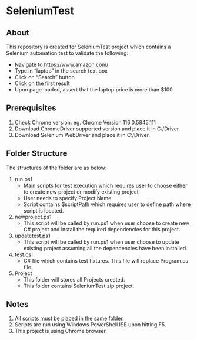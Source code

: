 # SeleniumTest

About
-----
This repository is created for SeleniumTest project which contains a Selenium automation test to validate the following:
- Navigate to https://www.amazon.com/ 
- Type in “laptop” in the search text box
- Click on “Search” button
- Click on the first result 
- Upon page loaded, assert that the laptop price is more than $100. 

Prerequisites
-------------
1. Check Chrome version. eg. Chrome Version 116.0.5845.111 
2. Download ChromeDriver supported version and place it in C:/Driver.
3. Download Selenium WebDriver and place it in C:/Driver.

Folder Structure
-------------
The structures of the folder are as below:
1. run.ps1
   - Main scripts for test execution which requires user to choose either to create new project or modify existing project
   - User needs to specify Project Name
   - Script contains $scriptPath which requires user to define path where script is located.
2. newproject.ps1
   - This script will be called by run.ps1 when user choose to create new C# project and install the required dependencies for this project.
3. updatetest.ps1
   - This script will be called by run.ps1 when user choose to update existing project assuming all the dependencies have been installed.
4. test.cs
   - C# file which contains test fixtures. This file will replace Program.cs file.
5. Project
   - This folder will stores all Projects created.
   - This folder contains SeleniumTest.zip project.
   
Notes
-----
1. All scripts must be placed in the same folder.
2. Scripts are run using Windows PowerShell ISE upon hitting F5.
3. This project is using Chrome browser.
